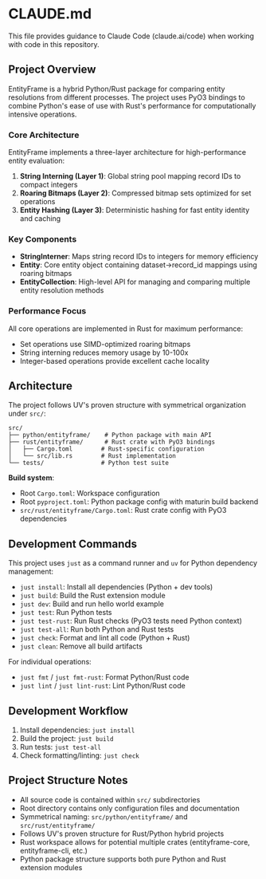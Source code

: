 # CLAUDE.md

This file provides guidance to Claude Code (claude.ai/code) when working with code in this repository.

## Project Overview

EntityFrame is a hybrid Python/Rust package for comparing entity resolutions from different processes. The project uses PyO3 bindings to combine Python's ease of use with Rust's performance for computationally intensive operations.

### Core Architecture

EntityFrame implements a three-layer architecture for high-performance entity evaluation:

1. **String Interning (Layer 1)**: Global string pool mapping record IDs to compact integers
2. **Roaring Bitmaps (Layer 2)**: Compressed bitmap sets optimized for set operations
3. **Entity Hashing (Layer 3)**: Deterministic hashing for fast entity identity and caching

### Key Components

- **StringInterner**: Maps string record IDs to integers for memory efficiency
- **Entity**: Core entity object containing dataset->record_id mappings using roaring bitmaps
- **EntityCollection**: High-level API for managing and comparing multiple entity resolution methods

### Performance Focus

All core operations are implemented in Rust for maximum performance:
- Set operations use SIMD-optimized roaring bitmaps
- String interning reduces memory usage by 10-100x
- Integer-based operations provide excellent cache locality

## Architecture

The project follows UV's proven structure with symmetrical organization under `src/`:

```
src/
├── python/entityframe/    # Python package with main API
├── rust/entityframe/      # Rust crate with PyO3 bindings
│   ├── Cargo.toml        # Rust-specific configuration
│   └── src/lib.rs        # Rust implementation
└── tests/                # Python test suite
```

**Build system**: 
- Root `Cargo.toml`: Workspace configuration
- Root `pyproject.toml`: Python package config with maturin build backend
- `src/rust/entityframe/Cargo.toml`: Rust crate config with PyO3 dependencies

## Development Commands

This project uses `just` as a command runner and `uv` for Python dependency management:

- `just install`: Install all dependencies (Python + dev tools)
- `just build`: Build the Rust extension module
- `just dev`: Build and run hello world example
- `just test`: Run Python tests
- `just test-rust`: Run Rust checks (PyO3 tests need Python context)
- `just test-all`: Run both Python and Rust tests
- `just check`: Format and lint all code (Python + Rust)
- `just clean`: Remove all build artifacts

For individual operations:
- `just fmt` / `just fmt-rust`: Format Python/Rust code
- `just lint` / `just lint-rust`: Lint Python/Rust code

## Development Workflow

1. Install dependencies: `just install`
2. Build the project: `just build`
3. Run tests: `just test-all`
4. Check formatting/linting: `just check`

## Project Structure Notes

- All source code is contained within `src/` subdirectories
- Root directory contains only configuration files and documentation  
- Symmetrical naming: `src/python/entityframe/` and `src/rust/entityframe/`
- Follows UV's proven structure for Rust/Python hybrid projects
- Rust workspace allows for potential multiple crates (entityframe-core, entityframe-cli, etc.)
- Python package structure supports both pure Python and Rust extension modules